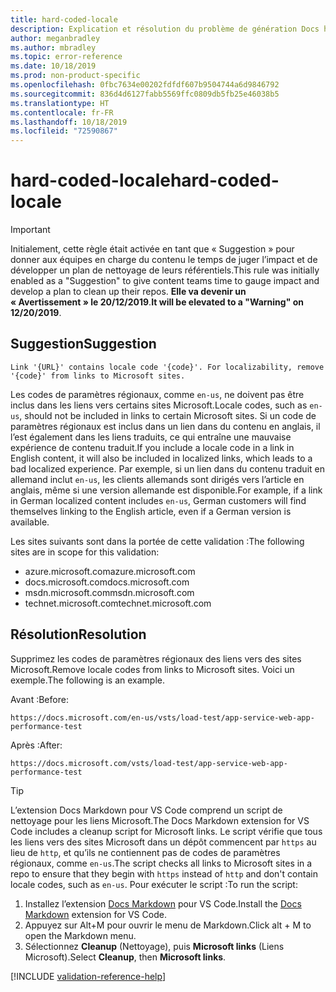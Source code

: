 ```yaml
---
title: hard-coded-locale
description: Explication et résolution du problème de génération Docs hard-coded-locale.
author: meganbradley
ms.author: mbradley
ms.topic: error-reference
ms.date: 10/18/2019
ms.prod: non-product-specific
ms.openlocfilehash: 0fbc7634e00202fdfdf607b9504744a6d9846792
ms.sourcegitcommit: 836d4d6127fabb5569ffc0809db5fb25e46038b5
ms.translationtype: HT
ms.contentlocale: fr-FR
ms.lasthandoff: 10/18/2019
ms.locfileid: "72590867"
---
```

# <a name="hard-coded-locale"></a><span data-ttu-id="5b3c0-103">hard-coded-locale</span><span class="sxs-lookup"><span data-stu-id="5b3c0-103">hard-coded-locale</span></span>

> [!IMPORTANT]
> <span data-ttu-id="5b3c0-104">Initialement, cette règle était activée en tant que « Suggestion » pour donner aux équipes en charge du contenu le temps de juger l’impact et de développer un plan de nettoyage de leurs référentiels.</span><span class="sxs-lookup"><span data-stu-id="5b3c0-104">This rule was initially enabled as a "Suggestion" to give content teams time to gauge impact and develop a plan to clean up their repos.</span></span> <span data-ttu-id="5b3c0-105">**Elle va devenir un « Avertissement » le 20/12/2019**.</span><span class="sxs-lookup"><span data-stu-id="5b3c0-105">**It will be elevated to a "Warning" on 12/20/2019**.</span></span>

## <a name="suggestion"></a><span data-ttu-id="5b3c0-106">Suggestion</span><span class="sxs-lookup"><span data-stu-id="5b3c0-106">Suggestion</span></span>

`Link '{URL}' contains locale code '{code}'. For localizability, remove '{code}' from links to Microsoft sites.`

<span data-ttu-id="5b3c0-107">Les codes de paramètres régionaux, comme `en-us`, ne doivent pas être inclus dans les liens vers certains sites Microsoft.</span><span class="sxs-lookup"><span data-stu-id="5b3c0-107">Locale codes, such as `en-us`, should not be included in links to certain Microsoft sites.</span></span> <span data-ttu-id="5b3c0-108">Si un code de paramètres régionaux est inclus dans un lien dans du contenu en anglais, il l’est également dans les liens traduits, ce qui entraîne une mauvaise expérience de contenu traduit.</span><span class="sxs-lookup"><span data-stu-id="5b3c0-108">If you include a locale code in a link in English content, it will also be included in localized links, which leads to a bad localized experience.</span></span> <span data-ttu-id="5b3c0-109">Par exemple, si un lien dans du contenu traduit en allemand inclut `en-us`, les clients allemands sont dirigés vers l’article en anglais, même si une version allemande est disponible.</span><span class="sxs-lookup"><span data-stu-id="5b3c0-109">For example, if a link in German localized content includes `en-us`, German customers will find themselves linking to the English article, even if a German version is available.</span></span>

<span data-ttu-id="5b3c0-110">Les sites suivants sont dans la portée de cette validation :</span><span class="sxs-lookup"><span data-stu-id="5b3c0-110">The following sites are in scope for this validation:</span></span>

- <span data-ttu-id="5b3c0-111">azure.microsoft.com</span><span class="sxs-lookup"><span data-stu-id="5b3c0-111">azure.microsoft.com</span></span>
- <span data-ttu-id="5b3c0-112">docs.microsoft.com</span><span class="sxs-lookup"><span data-stu-id="5b3c0-112">docs.microsoft.com</span></span>
- <span data-ttu-id="5b3c0-113">msdn.microsoft.com</span><span class="sxs-lookup"><span data-stu-id="5b3c0-113">msdn.microsoft.com</span></span>
- <span data-ttu-id="5b3c0-114">technet.microsoft.com</span><span class="sxs-lookup"><span data-stu-id="5b3c0-114">technet.microsoft.com</span></span>

## <a name="resolution"></a><span data-ttu-id="5b3c0-115">Résolution</span><span class="sxs-lookup"><span data-stu-id="5b3c0-115">Resolution</span></span>

<span data-ttu-id="5b3c0-116">Supprimez les codes de paramètres régionaux des liens vers des sites Microsoft.</span><span class="sxs-lookup"><span data-stu-id="5b3c0-116">Remove locale codes from links to Microsoft sites.</span></span> <span data-ttu-id="5b3c0-117">Voici un exemple.</span><span class="sxs-lookup"><span data-stu-id="5b3c0-117">The following is an example.</span></span>

<span data-ttu-id="5b3c0-118">Avant :</span><span class="sxs-lookup"><span data-stu-id="5b3c0-118">Before:</span></span>

`https://docs.microsoft.com/en-us/vsts/load-test/app-service-web-app-performance-test`

<span data-ttu-id="5b3c0-119">Après :</span><span class="sxs-lookup"><span data-stu-id="5b3c0-119">After:</span></span>

`https://docs.microsoft.com/vsts/load-test/app-service-web-app-performance-test`

> [!TIP]
> <span data-ttu-id="5b3c0-120">L’extension Docs Markdown pour VS Code comprend un script de nettoyage pour les liens Microsoft.</span><span class="sxs-lookup"><span data-stu-id="5b3c0-120">The Docs Markdown extension for VS Code includes a cleanup script for Microsoft links.</span></span> <span data-ttu-id="5b3c0-121">Le script vérifie que tous les liens vers des sites Microsoft dans un dépôt commencent par `https` au lieu de `http`, et qu’ils ne contiennent pas de codes de paramètres régionaux, comme `en-us`.</span><span class="sxs-lookup"><span data-stu-id="5b3c0-121">The script checks all links to Microsoft sites in a repo to ensure that they begin with `https` instead of `http` and don't contain locale codes, such as `en-us`.</span></span> <span data-ttu-id="5b3c0-122">Pour exécuter le script :</span><span class="sxs-lookup"><span data-stu-id="5b3c0-122">To run the script:</span></span>
>
> 1. <span data-ttu-id="5b3c0-123">Installez l’extension [Docs Markdown](https://marketplace.visualstudio.com/items?itemName=docsmsft.docs-markdown) pour VS Code.</span><span class="sxs-lookup"><span data-stu-id="5b3c0-123">Install the [Docs Markdown](https://marketplace.visualstudio.com/items?itemName=docsmsft.docs-markdown) extension for VS Code.</span></span>
> 1. <span data-ttu-id="5b3c0-124">Appuyez sur Alt+M pour ouvrir le menu de Markdown.</span><span class="sxs-lookup"><span data-stu-id="5b3c0-124">Click alt + M to open the Markdown menu.</span></span>
> 1. <span data-ttu-id="5b3c0-125">Sélectionnez **Cleanup** (Nettoyage), puis **Microsoft links** (Liens Microsoft).</span><span class="sxs-lookup"><span data-stu-id="5b3c0-125">Select **Cleanup**, then **Microsoft links**.</span></span>

<!--make sure to add this file to your includes folder and verify the path-->
[!INCLUDE [validation-reference-help](includes/validation-reference-help.md)]
